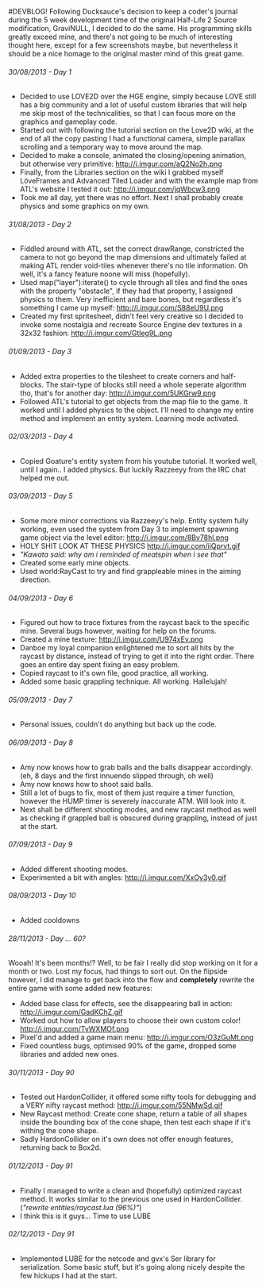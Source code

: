 #DEVBLOG!
Following Ducksauce's decision to keep a coder's journal during the 5 week development time of the original Half-Life 2 Source modification, GraviNULL, I decided to do the same. His programming skills greatly exceed mine, and there's not going to be much of interesting thought here, except for a few screenshots maybe, but nevertheless it should be a nice homage to the original master mind of this great game.

###### 30/08/2013 - Day 1
- Decided to use LOVE2D over the HGE engine, simply because LOVE still has a big community and a lot of useful custom libraries that will help me skip most of the technicalities, so that I can focus more on the graphics and gameplay code.
- Started out with following the tutorial section on the Love2D wiki, at the end of all the copy pasting I had a functional camera, simple parallax scrolling and a temporary way to move around the map.
- Decided to make a console, animated the closing/opening animation, but otherwise very primitive: http://i.imgur.com/aQ2No2h.png
- Finally, from the Libraries section on the wiki I grabbed myself LöveFrames and Advanced Tiled  Loader and with the example map from ATL's website I tested it out: http://i.imgur.com/jqWbcw3.png
- Took me all day, yet there was no effort. Next I shall probably create physics and some graphics on my own.

###### 31/08/2013 - Day 2
- Fiddled around with ATL, set the correct drawRange, constricted the camera to not go beyond the map dimensions and ultimately failed at making ATL render void-tiles whenever there's no tile information. Oh well, it's a fancy feature noone will miss (hopefully).
- Used map("layer"):iterate() to cycle through all tiles and find the ones with the property "obstacle", if they had that property, I assigned physics to them. Very inefficient and bare bones, but regardless it's something I came up myself: http://i.imgur.com/S88eU9U.png
- Created my first spritesheet, didn't feel very creative so I decided to invoke some nostalgia and recreate Source Engine dev textures in a 32x32 fashion: http://i.imgur.com/Gtleg9L.png

###### 01/09/2013 - Day 3
- Added extra properties to the tilesheet to create corners and half-blocks. The stair-type of blocks still need a whole seperate algorithm tho, that's for another day: http://i.imgur.com/5UKGrw9.png
- Followed ATL's tutorial to get objects from the map file to the game. It worked until I added physics to the object. I'll need to change my entire method and implement an entity system. Learning mode activated.

###### 02/03/2013 - Day 4
- Copied Goature's entity system from his youtube tutorial. It worked well, until I again.. I added physics. But luckily Razzeeyy from the IRC chat helped me out.

###### 03/09/2013 - Day 5
- Some more minor corrections via Razzeeyy's help. Entity system fully working, even used the system from Day 3 to implement spawning game object via the level editor: http://i.imgur.com/8Bv78hl.png
- HOLY SHIT LOOK AT THESE PHYSICS http://i.imgur.com/ijQprvt.gif
- *"Kawata said: why am i reminded of meatspin when i see that"*
- Created some early mine objects.
- Used world:RayCast to try and find grappleable mines in the aiming direction.

###### 04/09/2013 - Day 6
- Figured out how to trace fixtures from the raycast back to the specific mine. Several bugs however, waiting for help on the forums.
- Created a mine texture: http://i.imgur.com/U974xEv.png
- Danboe my loyal companion enlightened me to sort all hits by the raycast by distance, instead of trying to get it into the right order. There goes an entire day spent fixing an easy problem.
- Copied raycast to it's own file, good practice, all working.
- Added some basic grappling technique. All working. Hallelujah!

###### 05/09/2013 - Day 7
- Personal issues, couldn't do anything but back up the code.

###### 06/09/2013 - Day 8
- Amy now knows how to grab balls and the balls disappear accordingly. (eh, 8 days and the first innuendo slipped through, oh well)
- Amy now knows how to shoot said balls.
- Still a lot of bugs to fix, most of them just require a timer function, however the HUMP timer is severely inaccurate ATM. Will look into it.
- Next shall be different shooting modes, and new raycast method as well as checking if grappled ball is obscured during grappling, instead of just at the start.

###### 07/09/2013 - Day 9
- Added different shooting modes.	
- Experimented a bit with angles: http://i.imgur.com/XxOy3y0.gif

###### 08/09/2013 - Day 10
- Added cooldowns

###### 28/11/2013 - Day ... 60?
Wooah! It's been months!? Well, to be fair I really did stop working on it for a month or two. Lost my focus, had things to sort out. On the flipside however, I did manage to get back into the flow and **completely** rewrite the entire game with some added new features:
- Added base class for effects, see the disappearing ball in action: http://i.imgur.com/GadKChZ.gif
- Worked out how to allow players to choose their own custom color! http://i.imgur.com/TyWXMOf.png
- Pixel'd and added a game main menu: http://i.imgur.com/O3zGuMt.png
- Fixed countless bugs, optimised 90% of the game, dropped some libraries and added new ones.

###### 30/11/2013 - Day 90
- Tested out HardonCollider, it offered some nifty tools for debugging and a VERY nifty raycast method: http://i.imgur.com/55NMwSd.gif
- New Raycast method: Create cone shape, return a table of all shapes inside the bounding box of the cone shape, then test each shape if it's withing the cone shape.
- Sadly HardonCollider on it's own does not offer enough features, returning back to Box2d.

###### 01/12/2013 - Day 91
- Finally I managed to write a clean and (hopefully) optimized raycast method. It works similar to the previous one used in HardonCollider. (*"rewrite entities/raycast.lua (96%)"*)
- I think this is it guys... Time to use LUBE

###### 02/12/2013 - Day 91
- Implemented LUBE for the netcode and gvx's Ser library for serialization. Some basic stuff, but it's going along nicely despite the few hickups I had at the start.
